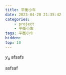 ```yaml
---
title: 平衡小车
date: 2023-04-20 21:35:42
categories: 
    - project
    - 平衡小车
tags: 平衡小车
hidden: 
top: 10
---
```


$y_a$
afsafs

<!--more-->

asfsaf